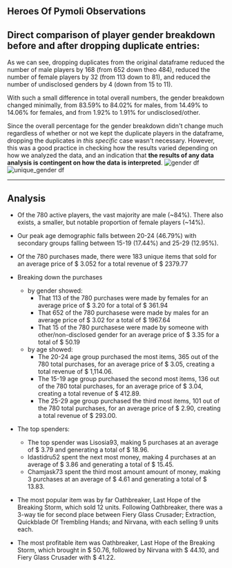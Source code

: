 ## Heroes Of Pymoli Observations
## Direct comparison of player gender breakdown before and after dropping duplicate entries:
As we can see, dropping duplicates from the original dataframe reduced the number of male players by 168 (from 652 down theo 484), reduced the number of female players by 32 (from 113 down to 81), and reduced the number of undisclosed genders by 4 (down from 15 to 11).

With such a small difference in total overall numbers, the gender breakdown changed minimally, from 83.59% to 84.02% for males, from 14.49% to 14.06% for females, and from 1.92% to 1.91% for undisclosed/other.

Since the overall percentage for the gender breakdown didn't change much regardless of whether or not we kept the duplicate players in the dataframe, dropping the duplicates in _this specific_ case wasn't necessary. However, this was a good practice in checking how the results varied depending on how we analyzed the data, and an indication that **the results of any data analysis is contingent on how the data is interpreted**.
![gender df](Images/totalPlayersGender.jpg "Gender Breakdown before dropping duplicate player entries")
![unique_gender df](Images/uniquePlayersGender.jpg "Gender Breakdown after dropping duplicate player entries")

--------
## Analysis

* Of the 780 active players, the vast majority are male (~84%). There also exists, a smaller, but notable proportion of female players (~14%).
* Our peak age demographic falls between 20-24 (46.79%) with secondary groups falling between 15-19 (17.44%) and 25-29 (12.95%). 
* Of the 780 purchases made, there were 183 unique items that sold for an average price of $ 3.052 for a total revenue of $ 2379.77


* Breaking down the purchases
   * by gender showed:
       * That 113 of the 780 purchases were made by females for an average price of $ 3.20 for a total of $ 361.94
       * That 652 of the 780 purchasese were made by males for an average price of $ 3.02 for a total of $ 1967.64
       * That 15 of the 780 purchasese were made by someone with other/non-disclosed gender for an average price of $ 3.35 for a total of $ 50.19
   * by age showed:
       * The 20-24 age group purchased the most items,	365 out of the 780 total purchases, for an average price of $ 3.05, creating a total revenue of $ 1,114.06.
       * The 15-19 age group purchased the second most items, 136 out of the 780 total purchases, for an average price of $ 3.04, creating a total revenue of $ 412.89.
       * The 25-29 age group purchased the third most items, 101 out of the 780 total purchases, for an average price of $ 2.90, creating a total revenue of $ 293.00.
        
        
* The top spenders:
   * The top spender was Lisosia93, making 5 purchases at an average of $ 3.79 and generating a total of $ 18.96.
   * Idastidru52 spent the next most money, making 4 purchases at an average of $ 3.86 and generating a total of $ 15.45.
   * Chamjask73 spent the third most amount amount of money, making 3 purchases at an average of $ 4.61 and generating a total of $ 13.83.


* The most popular item was by far Oathbreaker, Last Hope of the Breaking Storm, which sold 12 units. Following Oathbreaker, there was a 3-way tie for second place between Fiery Glass Crusader; Extraction, Quickblade Of Trembling Hands; and Nirvana, with each selling 9 units each.

* The most profitable item was Oathbreaker, Last Hope of the Breaking Storm, which brought in $ 50.76, followed by Nirvana with $ 44.10, and Fiery Glass Crusader with $ 41.22.
